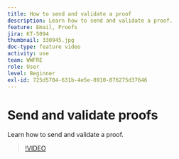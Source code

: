 ```yaml
---
title: How to send and validate a proof
description: Learn how to send and validate a proof.
feature: Email, Proofs
jira: KT-5094
thumbnail: 330945.jpg
doc-type: feature video
activity: use
team: WWFRE
role: User
level: Beginner
exl-id: 725d5704-631b-4e5e-8910-876275d37646
---
```

# Send and validate proofs

Learn how to send and validate a proof.

>[!VIDEO](https://video.tv.adobe.com/v/330945)
